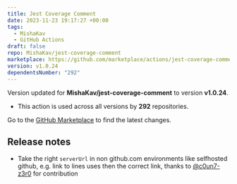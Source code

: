 ```yaml
---
title: Jest Coverage Comment
date: 2023-11-23 19:17:27 +00:00
tags:
  - MishaKav
  - GitHub Actions
draft: false
repo: MishaKav/jest-coverage-comment
marketplace: https://github.com/marketplace/actions/jest-coverage-comment
version: v1.0.24
dependentsNumber: "292"
---
```



Version updated for **MishaKav/jest-coverage-comment** to version **v1.0.24**.
- This action is used across all versions by **292** repositories.

Go to the [GitHub Marketplace](https://github.com/marketplace/actions/jest-coverage-comment) to find the latest changes.

## Release notes

- Take the right `serverUrl` in non github.com environments like selfhosted github, e.g. link to lines uses then the correct link, thanks to [@c0un7-z3r0](https://github.com/c0un7-z3r0) for contribution
